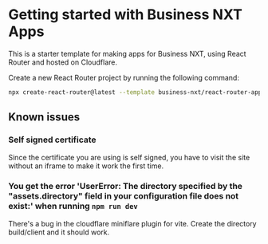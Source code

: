 # Getting started with Business NXT Apps

This is a starter template for making apps for Business NXT, using React Router and hosted on Cloudflare.

Create a new React Router project by running the following command:

```bash
npx create-react-router@latest --template business-nxt/react-router-app-template
```

## Known issues

### Self signed certificate

Since the certificate you are using is self signed, you have to visit the site without an iframe to make it work the first time.

### You get the error 'UserError: The directory specified by the "assets.directory" field in your configuration file does not exist:' when running `npm run dev`

There's a bug in the cloudflare miniflare plugin for vite. Create the directory build/client and it should work.
